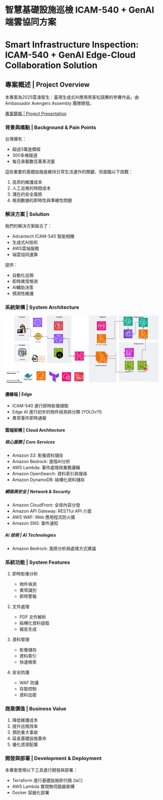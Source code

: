 # 智慧基礎設施巡檢 ICAM-540 + GenAI 端雲協同方案
# Smart Infrastructure Inspection: ICAM-540 + GenAI Edge-Cloud Collaboration Solution

## 專案概述 | Project Overview

本專案為2025雲湧智生：臺灣生成式AI應用黑客松競賽的參賽作品，由 Ambassador Avengers Assembly 團隊開發。

[專案簡報 | Project Presentation](/assets/F_研華科技_Ambassador_Avengers_Assembly.pdf)

### 背景與痛點 | Background & Pain Points

台灣擁有：
- 超過3萬座橋樑
- 300多條隧道
- 每日承載數百萬車流量

這些重要的基礎設施是維持日常生活運作的關鍵，但面臨以下挑戰：
1. 高昂的維護成本
2. 人工巡檢的時間成本
3. 潛在的安全風險
4. 檢測數據的即時性與準確性問題

### 解決方案 | Solution

我們的解決方案結合了：
- Advantech ICAM-540 智能相機
- 生成式AI技術
- AWS雲端服務
- 端雲協同運算

提供：
- 自動化巡檢
- 即時異常檢測
- AI輔助決策
- 預測性維護

### 系統架構 | System Architecture

![System Architecture](/assets/Advantech_hackathon.drawio.png)

#### 邊緣端 | Edge
- ICAM-540 進行即時影像擷取
- Edge AI 進行初步的物件偵測與分類 (YOLOv11)
- 異常事件即時通報

#### 雲端架構 | Cloud Architecture

##### 核心服務 | Core Services
- Amazon S3: 影像資料儲存
- Amazon Bedrock: 進階AI分析
- AWS Lambda: 事件處理與業務邏輯
- Amazon OpenSearch: 資料索引與搜尋
- Amazon DynamoDB: 結構化資料儲存

##### 網路與安全 | Network & Security
- Amazon CloudFront: 全球內容分發
- Amazon API Gateway: RESTful API 介面
- AWS WAF: Web 應用程式防火牆
- Amazon SNS: 事件通知

##### AI 技術 | AI Technologies
- Amazon Bedrock: 風險分析與處理方式建議

### 系統功能 | System Features

1. 即時影像分析
   - 物件偵測
   - 異常識別
   - 即時警報

2. 文件處理
   - PDF 文件解析
   - 結構化資料提取
   - 報告生成

3. 資料管理
   - 影像儲存
   - 資料索引
   - 快速檢索

4. 安全防護
   - WAF 防護
   - 存取控制
   - 資料加密

### 商業價值 | Business Value

1. 降低維護成本
2. 提升巡檢效率
3. 預防重大事故
4. 延長基礎設施壽命
5. 優化資源配置

### 開發與部署 | Development & Deployment

本專案使用以下工具進行開發與部署：
- Terraform 進行基礎設施即代碼 (IaC)
- AWS Lambda 實現無伺服器架構
- Docker 容器化部署